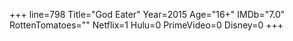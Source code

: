 +++
line=798
Title="God Eater"
Year=2015
Age="16+"
IMDb="7.0"
RottenTomatoes=""
Netflix=1
Hulu=0
PrimeVideo=0
Disney=0
+++

